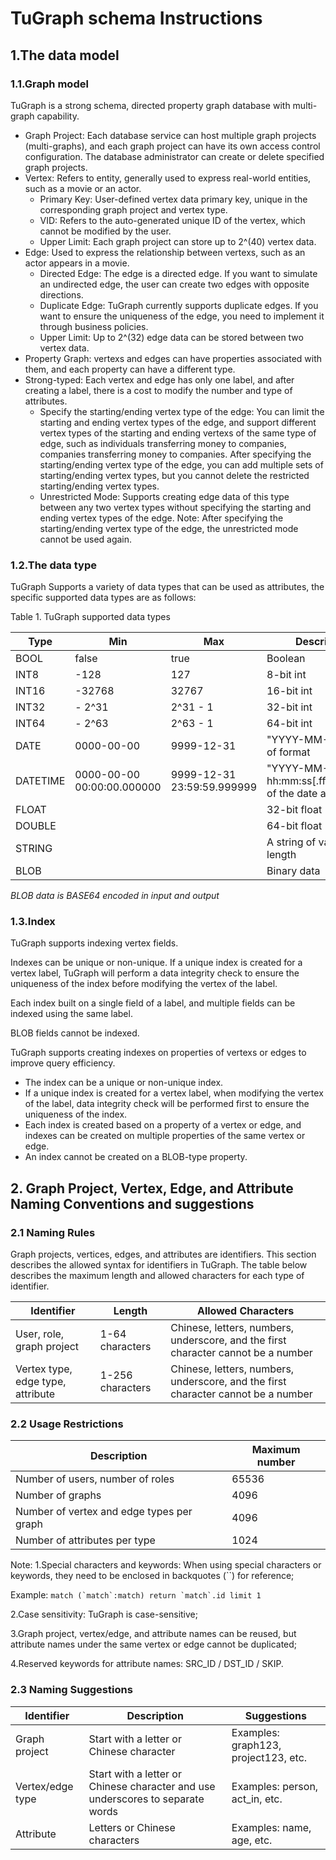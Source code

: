 # TuGraph schema  Instructions
## 1.The data model

### 1.1.Graph model
TuGraph is a strong schema, directed property graph database with multi-graph capability.

- Graph Project: Each database service can host multiple graph projects (multi-graphs), and each graph project can have its own access control configuration. The database administrator can create or delete specified graph projects.
- Vertex: Refers to entity, generally used to express real-world entities, such as a movie or an actor.
    - Primary Key: User-defined vertex data primary key, unique in the corresponding graph project and vertex type.
    - VID: Refers to the auto-generated unique ID of the vertex, which cannot be modified by the user.
    - Upper Limit: Each graph project can store up to 2^(40) vertex data.
- Edge: Used to express the relationship between vertexs, such as an actor appears in a movie.
    - Directed Edge: The edge is a directed edge. If you want to simulate an undirected edge, the user can create two edges with opposite directions.
    - Duplicate Edge: TuGraph currently supports duplicate edges. If you want to ensure the uniqueness of the edge, you need to implement it through business policies.
    - Upper Limit: Up to 2^(32) edge data can be stored between two vertex data.
- Property Graph: vertexs and edges can have properties associated with them, and each property can have a different type.
- Strong-typed: Each vertex and edge has only one label, and after creating a label, there is a cost to modify the number and type of attributes.
    - Specify the starting/ending vertex type of the edge: You can limit the starting and ending vertex types of the edge, and support different vertex types of the starting and ending vertexs of the same type of edge, such as individuals transferring money to companies, companies transferring money to companies. After specifying the starting/ending vertex type of the edge, you can add multiple sets of starting/ending vertex types, but you cannot delete the restricted starting/ending vertex types.
    - Unrestricted Mode: Supports creating edge data of this type between any two vertex types without specifying the starting and ending vertex types of the edge. Note: After specifying the starting/ending vertex type of the edge, the unrestricted mode cannot be used again.

### 1.2.The data type

TuGraph Supports a variety of data types that can be used as attributes, the specific supported data types are as follows:

<caption>Table 1. TuGraph supported data types</caption>

| **Type** | **Min**             | **Max**             | **Description**                                  |
|----------|---------------------|---------------------|--------------------------------------------------|
| BOOL     | false               | true                | Boolean                                          |
| INT8     | -128                | 127                 | 8-bit int                                        |
| INT16    | -32768              | 32767               | 16-bit int                                       |
| INT32    | - 2^31              | 2^31 - 1            | 32-bit int                                       |
| INT64    | - 2^63              | 2^63 - 1            | 64-bit int                                       |
| DATE     | 0000-00-00          | 9999-12-31          | "YYYY-MM-DD" Date of format                      |
| DATETIME | 0000-00-00 00:00:00.000000 | 9999-12-31 23:59:59.999999 | "YYYY-MM-DD hh:mm:ss[.ffffff]"Format of the date and time |
| FLOAT    |                     |                     | 32-bit float                                     |
| DOUBLE   |                     |                     | 64-bit float                                     |
| STRING   |                     |                     | A string of variable length                      |
| BLOB     |                     |                     | Binary data                                      |

_BLOB data is BASE64 encoded in input and output_

### 1.3.Index

TuGraph supports indexing vertex fields.

Indexes can be unique or non-unique. If a unique index is created for a vertex label, TuGraph will perform a data integrity check to ensure the uniqueness of the index before modifying the vertex of the label.

Each index built on a single field of a label, and multiple fields can be indexed using the same label.

BLOB fields cannot be indexed.

TuGraph supports creating indexes on properties of vertexs or edges to improve query efficiency.
- The index can be a unique or non-unique index.
- If a unique index is created for a vertex label, when modifying the vertex of the label, data integrity check will be performed first to ensure the uniqueness of the index.
- Each index is created based on a property of a vertex or edge, and indexes can be created on multiple properties of the same vertex or edge.
- An index cannot be created on a BLOB-type property.

## 2. Graph Project, Vertex, Edge, and Attribute Naming Conventions and suggestions

### 2.1 Naming Rules
Graph projects, vertices, edges, and attributes are identifiers. This section describes the allowed syntax for identifiers in TuGraph.
The table below describes the maximum length and allowed characters for each type of identifier.

|**Identifier** |**Length** |**Allowed Characters**|
|---------  |---------  |---------  |
|User, role, graph project	|1-64 characters	|Chinese, letters, numbers, underscore, and the first character cannot be a number|
|Vertex type, edge type, attribute	|1-256 characters		|Chinese, letters, numbers, underscore, and the first character cannot be a number|

### 2.2 Usage Restrictions

|**Description**|	**Maximum number**|
|-------- |--------- |
|Number of users, number of roles	|65536|
|Number of graphs	|4096|
|Number of vertex and edge types per graph	|4096|
|Number of attributes per type	|1024|

Note:
1.Special characters and keywords: When using special characters or keywords, they need to be enclosed in backquotes (``) for reference;

Example: ```match (`match`:match) return `match`.id limit 1```

2.Case sensitivity: TuGraph is case-sensitive;

3.Graph project, vertex/edge, and attribute names can be reused, but attribute names under the same vertex or edge cannot be duplicated;

4.Reserved keywords for attribute names: SRC_ID / DST_ID / SKIP.

### 2.3 Naming Suggestions
|**Identifier**|**Description**|**Suggestions**|
|-------|-------|--------|
|Graph project	|Start with a letter or Chinese character	|Examples: graph123, project123, etc.|
|Vertex/edge type	|Start with a letter or Chinese character and use underscores to separate words		|Examples: person, act_in, etc.|
|Attribute	|Letters or Chinese characters	|Examples: name, age, etc.|